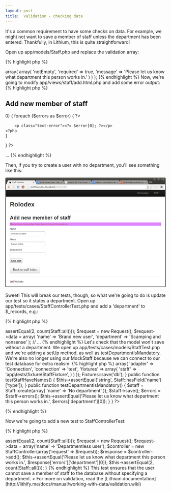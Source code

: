 ```yaml
---
layout: post
title:  Validation - checking data
---
```


It's a common requirement to have some checks on data. For example, we might not want to save a member of staff unless the department has been entered. Thankfully, in Lithium, this is quite straightforward!

Open up app/models/Staff.php and replace the validation array:

{% highlight php %}
<?php
namespace app\models;

class Staff extends \lithium\data\Model {
	public $validates = array(
		'department' => array(
			array(
				'notEmpty',
				'required' => true,
				'message' => 'Please let us know what department this person works in.'
			)
		)
	);
{% endhighlight %}

Now, we're going to modify app/views/staff/add.html.php and add some error output:

{% highlight php %}
<h2>Add new member of staff</h2>

<?php
if (count($errors) > 0) {
	foreach ($errors as $error) {
	?>
		<p class="text-error"><?= $error[0]; ?></p>
	<?php
	}
}
?>

...
{% endhighlight %}

Then, if you try to create a user with no department, you'll see something like this:

![Validation](assets/validation.png)

Sweet! This will break our tests, though, so what we're going to do is update our test so it states a department. Open up app/tests/cases/StaffControllerTest.php and add a 'department' to $_records, e.g.:

{% highlight php %}
<?php
// ...
	public function testAdd() {
		$this->assertEqual(2, count(Staff::all()));
		$request = new Request();
		$request->data = array(
			'name' => 'Brand new user',
			'department' => 'Scamping and nonsense'
		);
		// ...
{% endhighlight %}

Let's check that the model won't save without a department. We open up app/tests/cases/models/StaffTest.php and we're adding a setUp method, as well as testDepartmentIsMandatory. We're also no longer using our MockStaff because we can connect to our test database for extra realism:

{% highlight php %}
<?php
namespace app\tests\cases\models;

use app\models\Staff;
use li3_fixtures\test\Fixtures;

class StaffTest extends \lithium\test\Unit {

	public function setUp() {
        Fixtures::config(array(
            'db' => array(
                'adapter' => 'Connection',
                'connection' => 'test',
                'fixtures' => array(
                    'staff' => 'app\tests\fixture\StaffFixture',
                )
            )
        ));
        Fixtures::save('db');
	}

	public function testStaffHaveNames() {
		$this->assertEqual('string', Staff::hasField('name')['type']);
	}

	public function testDepartmentIsMandatory() {
		$staff = Staff::create(array(
			'name' => 'No department'
		));
		$staff->save();

		$errors = $staff->errors();
		$this->assertEqual('Please let us know what department this person works in.', $errors['department'][0]);
	}
}
?>
{% endhighlight %}


Now we're going to add a new test to StaffControllerTest:

{% highlight php %}
<?php
// ...
	public function testDepartmentIsMandatory() {
		$this->assertEqual(2, count(Staff::all()));
		$request = new Request();
		$request->data = array('name' => 'Departmentless user');
		$controller = new StaffController(array('request' => $request));
		$response = $controller->add();
		$this->assertEqual('Please let us know what department this person works in.', $response['errors']['department'][0]);
		$this->assertEqual(2, count(Staff::all()));
	}
{% endhighlight %}

This test ensures that the user cannot save a member of staff to the database without specifying a department.

> For more on validation, read the [Lithium documentation](http://lithify.me/docs/manual/working-with-data/validation.wiki)